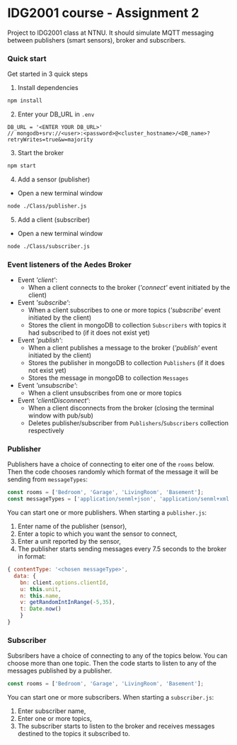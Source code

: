 # IDG2001 course - Assignment 2
Project to IDG2001 class at NTNU. It should simulate MQTT messaging between publishers (smart sensors), broker and subscribers.

### Quick start

Get started in 3 quick steps

1. Install dependencies
  ```sh
  npm install
  ```
2. Enter your DB_URL in `.env`
  ```JS
  DB_URL = '<ENTER YOUR DB_URL>'
  // mongodb+srv://<user>:<password>@<cluster_hostname>/<DB_name>?retryWrites=true&w=majority
  ```
3. Start the broker
  ```sh
  npm start
  ```
4. Add a sensor (publisher)
  * Open a new terminal window

  ```sh
  node ./Class/publisher.js
  ```
5. Add a client (subscriber)
  * Open a new terminal window

  ```sh
  node ./Class/subscriber.js
  ```

### Event listeners of the Aedes Broker
* Event *'client'*:
  * When a client connects to the broker (*'connect'* event initiated by the client)
* Event *'subscribe'*:
  * When a client subscribes to one or more topics (*'subscribe'* event initiated by the client)
  * Stores the client in mongoDB to collection `Subscribers` with topics it had subscribed to (if it does not exist yet)
* Event *'publish'*:
  * When a client publishes a message to the broker (*'publish'* event initiated by the client)
  * Stores the publisher in mongoDB to collection `Publishers` (if it does not exist yet)
  * Stores the message in mongoDB to collection `Messages`
* Event *'unsubscribe'*:
  * When a client unsubscribes from one or more topics
* Event *'clientDisconnect'*:
  * When a client disconnects from the broker (closing the terminal window with pub/sub)
  * Deletes publisher/subscriber from `Publishers`/`Subscribers` collection respectively

### Publisher
Publishers have a choice of connecting to eiter one of the `rooms` below. Then the code chooses randomly which format of the message it will be sending from `messageTypes`:
```js
const rooms = ['Bedroom', 'Garage', 'LivingRoom', 'Basement'];
const messageTypes = ['application/senml+json', 'application/senml+xml'];
```
You can start one or more publishers. When starting a `publisher.js`:
1. Enter name of the publisher (sensor),
2. Enter a topic to which you want the sensor to connect,
3. Enter a unit reported by the sensor,
4. The publisher starts sending messages every 7.5 seconds to the broker in format:
  ```js
  { contentType: '<chosen messageType>',
    data: {
      bn: client.options.clientId,
      u: this.unit,
      n: this.name,
      v: getRandomIntInRange(-5,35),
      t: Date.now()
      }
  }
  ```

### Subscriber
Subsribers have a choice of connecting to any of the topics below. You can choose more than one topic. Then the code starts to listen to any of the messages published by a publisher.
```js
const rooms = ['Bedroom', 'Garage', 'LivingRoom', 'Basement'];
```
You can start one or more subscribers. When starting a `subscriber.js`:
1. Enter subscriber name,
2. Enter one or more topics,
3. The subscriber starts to listen to the broker and receives messages destined to the topics it subscribed to.
